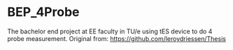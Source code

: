 # BEP_4Probe
The bachelor end project at EE faculty in TU/e using tES device to do 4 probe measurement.
Original from: https://github.com/leroydriessen/Thesis
